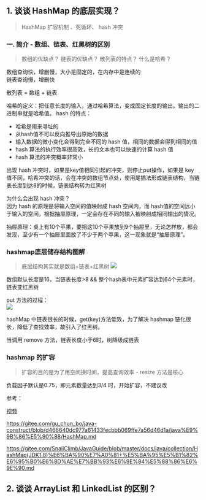 



## 1. 谈谈 HashMap 的底层实现？
> HashMap 扩容机制 、死循环、 hash 冲突


### 一. 简介 - 数组、链表、红黑树的区别
> 数组的优缺点？ 链表的优缺点？ 散列表的特点？ 什么是哈希？

数组查询快，增删慢，大小是固定的，在内存中是连续的  
链表查询慢，增删快

散列表 = 数组 + 链表

哈希的定义：把任意长度的输入，通过哈希算法，变成固定长度的输出。输出的二进制串就是哈希值。
hash 的特点：
- 哈希是用来寻址的
- 从hash值不可以反向推导出原始的数据
- 输入数据的微小变化会得到完全不同的 hash 值，相同的数据会得到相同的值
- hash 算法的执行效率很高效，长的文本也可以快速的计算 hash 值
- hash 算法的冲突概率非常小

出现 hash 冲突时，如果是key值相同引起的冲突，则停止put操作，如果是 key 值不同，哈希冲突的话，会在冲突的数组节点处，使用尾插法形成链表结构，当链表长度到达8的时候，链表结构转为红黑树


为什么会出现 hash 冲突？  
因为 hash 的原理是将输入空间的值映射成 hash 空间内，而 hash值的空间远小于输入的空间，根据抽屉原理，一定会存在不同的输入被映射成相同输出的情况。

抽屉原理：桌上有10个苹果，要把这10个苹果放到9个抽屉里，无论怎样放，都会发现，至少有一个抽屉里面放了不少于两个苹果，这一现象就是“抽屉原理”。

### hashmap底层储存结构图解
> 底层结构其实就是数组+链表+红黑树
![](https://cdn.jsdelivr.net/gh/easterfan/picgo/blingbling/2020/20210303163411.png)

数组默认长度是16，当链表长度>8 && 整个hash表中元素扩容达到64个元素时，链表变红黑树

put 方法的过程：  
![](https://cdn.jsdelivr.net/gh/easterfan/picgo/blingbling/2020/20210309165238.png)  

hashMap 中链表很长的时候，get(key)方法低效，为了解决 hashmap 链化很长，降低了查找效率，故引入了红黑树。

当调用 remove 方法，链表长度小于6时，树降级成链表


### hashmap 的扩容
> 扩容的目的是为了用空间换时间，提高查询效率 - resize 方法是核心

负载因子默认是0.75，即元素数量达到3/4 时，开始扩容，不建议改



参考：

[视频](https://www.bilibili.com/video/BV1LJ411W7dP?p=2&spm_id_from=pageDriver)

https://gitee.com/gu_chun_bo/java-construct/blob/d466640dc977a61433fecbbb069ffe7a56d46d1a/java%E9%9B%86%E5%90%88/HashMap.md

https://gitee.com/SnailClimb/JavaGuide/blob/master/docs/java/collection/HashMap(JDK1.8)%E6%BA%90%E7%A0%81+%E5%BA%95%E5%B1%82%E6%95%B0%E6%8D%AE%E7%BB%93%E6%9E%84%E5%88%86%E6%9E%90.md



## 2. 谈谈 ArrayList 和 LinkedList 的区别？

